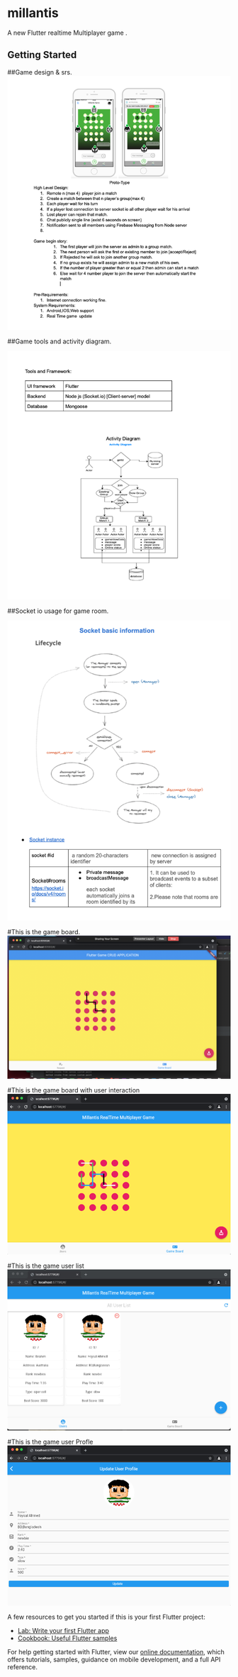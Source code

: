 # millantis

A new Flutter realtime Multiplayer game .

## Getting Started

##Game design & srs.
<img src="https://github.com/Abdullahfoysal/millantis-flutter/blob/63bde409d35ef5fd8c02f728ffb63758a788be3e/srs1.png"/>


##Game tools and activity diagram.

<img src="https://github.com/Abdullahfoysal/millantis-flutter/blob/63bde409d35ef5fd8c02f728ffb63758a788be3e/srs2.png"/>


##Socket io usage for game room.





<img src="https://github.com/Abdullahfoysal/millantis-flutter/blob/63bde409d35ef5fd8c02f728ffb63758a788be3e/srs3.png"/>



#This is the game board.
<img src="https://github.com/Abdullahfoysal/millantis-flutter/blob/1b27f52e8712f9e3aacc33c9ed8396f2e293df98/242480802_4539169786135375_1512877444248977503_n%20(2).png"/>

#This is the game board with user interaction
<img src="https://github.com/Abdullahfoysal/millantis-flutter/blob/499be605c32f9277db79e7db25d8a69dc1567144/gameBoard.png"/>


#This is the game user list
<img src="https://github.com/Abdullahfoysal/millantis-flutter/blob/499be605c32f9277db79e7db25d8a69dc1567144/userList.png"/>

#This is the game user Profle
<img src="https://github.com/Abdullahfoysal/millantis-flutter/blob/499be605c32f9277db79e7db25d8a69dc1567144/userProfile.png"/>





A few resources to get you started if this is your first Flutter project:

- [Lab: Write your first Flutter app](https://flutter.dev/docs/get-started/codelab)
- [Cookbook: Useful Flutter samples](https://flutter.dev/docs/cookbook)

For help getting started with Flutter, view our
[online documentation](https://flutter.dev/docs), which offers tutorials,
samples, guidance on mobile development, and a full API reference.

